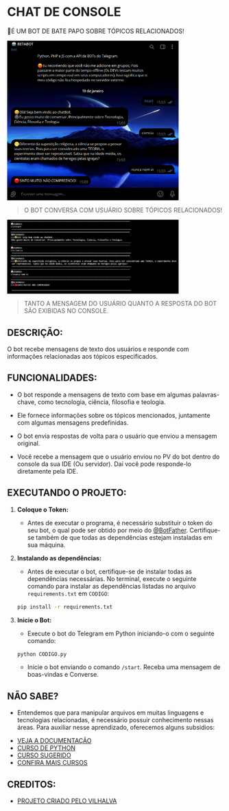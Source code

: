 # CHAT DE CONSOLE
🤤É UM BOT DE BATE PAPO SOBRE TÓPICOS RELACIONADOS!

<img src="./IMAGENS/FOTO_1.png" align="center" width="400"> <br>
> O BOT CONVERSA COM USUÁRIO SOBRE TÓPICOS RELACIONADOS!

<img src="./IMAGENS/FOTO_2.png" align="center" width="400"> <br>
> TANTO A MENSAGEM DO USUÁRIO QUANTO A RESPOSTA DO BOT SÃO EXIBIDAS NO CONSOLE.

## DESCRIÇÃO:
O bot recebe mensagens de texto dos usuários e responde com informações relacionadas aos tópicos especificados.

## FUNCIONALIDADES:
- O bot responde a mensagens de texto com base em algumas palavras-chave, como tecnologia, ciência, filosofia e teologia.

- Ele fornece informações sobre os tópicos mencionados, juntamente com algumas mensagens predefinidas.

- O bot envia respostas de volta para o usuário que enviou a mensagem original.

- Você recebe a mensagem que o usuário enviou no PV do bot dentro do console da sua IDE (Ou servidor). Daí você pode responde-lo diretamente pela IDE.

## EXECUTANDO O PROJETO:
1. **Coloque o Token:**
   - Antes de executar o programa, é necessário substituir o token do seu bot, o qual pode ser obtido por meio do [@BotFather](https://t.me/BotFather). Certifique-se também de que todas as dependências estejam instaladas em sua máquina. 

2. **Instalando as dependências:**
   - Antes de executar o bot, certifique-se de instalar todas as dependências necessárias. No terminal, execute o seguinte comando para instalar as dependências listadas no arquivo `requirements.txt` em `CODIGO`:
   ```bash
   pip install -r requirements.txt
   ```

3. **Inicie o Bot:**
   - Execute o bot do Telegram em Python iniciando-o com o seguinte comando:
   ```bash
   python CODIGO.py
   ```
   
   - Inicie o bot enviando o comando `/start`. Receba uma mensagem de boas-vindas e Converse.

## NÃO SABE?
- Entendemos que para manipular arquivos em muitas linguagens e tecnologias relacionadas, é necessário possuir conhecimento nessas áreas. Para auxiliar nesse aprendizado, oferecemos alguns subsidios:
* [VEJA A DOCUMENTAÇÃO](https://core.telegram.org/bots/api)
* [CURSO DE PYTHON](https://github.com/VILHALVA/CURSO-DE-PYTHON)
* [CURSO SUGERIDO](https://github.com/VILHALVA/CURSO-DE-TELEBOT)
* [CONFIRA MAIS CURSOS](https://github.com/VILHALVA?tab=repositories&q=+topic:CURSO)

## CREDITOS:
- [PROJETO CRIADO PELO VILHALVA](https://github.com/VILHALVA)
